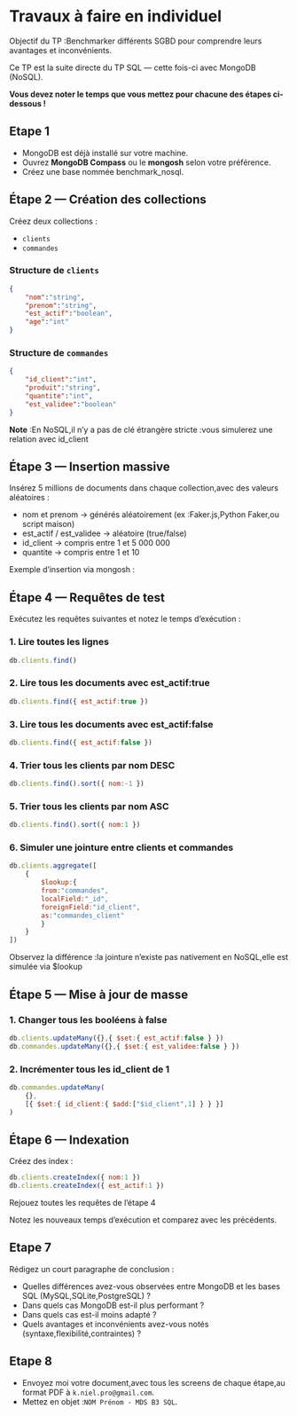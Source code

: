 # Travaux à faire en individuel

Objectif du TP :Benchmarker différents SGBD pour comprendre leurs avantages et inconvénients.

Ce TP est la suite directe du TP SQL — cette fois-ci avec MongoDB (NoSQL).

**Vous devez noter le temps que vous mettez pour chacune des étapes ci-dessous !**

## Etape 1

- MongoDB est déjà installé sur votre machine.
- Ouvrez **MongoDB Compass** ou le **mongosh** selon votre préférence.
- Créez une base nommée benchmark_nosql.

## Étape 2 — Création des collections

Créez deux collections :

- `clients`
- `commandes`

### Structure de `clients`

```json
{
    "nom":"string",
    "prenom":"string",
    "est_actif":"boolean",
    "age":"int"
}
```

### Structure de `commandes`

```json
{
    "id_client":"int",
    "produit":"string",
    "quantite":"int",
    "est_validee":"boolean"
}
```

**Note** :En NoSQL,il n’y a pas de clé étrangère stricte :vous simulerez une relation avec id_client

## Étape 3 — Insertion massive

Insérez 5 millions de documents dans chaque collection,avec des valeurs aléatoires :

- nom et prenom → générés aléatoirement (ex :Faker.js,Python Faker,ou script maison)
- est_actif / est_validee → aléatoire (true/false)
- id_client → compris entre 1 et 5 000 000
- quantite → compris entre 1 et 10

Exemple d’insertion via mongosh :

## Étape 4 — Requêtes de test

Exécutez les requêtes suivantes et notez le temps d’exécution :

### 1. Lire toutes les lignes

```js
db.clients.find()
```

### 2. Lire tous les documents avec est_actif:true

```js
db.clients.find({ est_actif:true })
```

### 3. Lire tous les documents avec est_actif:false

```js
db.clients.find({ est_actif:false })
```

### 4.  Trier tous les clients par nom DESC

```js
db.clients.find().sort({ nom:-1 })
```

### 5.  Trier tous les clients par nom ASC

```js
db.clients.find().sort({ nom:1 })
```

### 6.  Simuler une jointure entre clients et commandes

```js
db.clients.aggregate([
    {
        $lookup:{
        from:"commandes",
        localField:"_id",
        foreignField:"id_client",
        as:"commandes_client"
        }
    }
])
```

Observez la différence :la jointure n’existe pas nativement en NoSQL,elle est simulée via $lookup

## Étape 5 — Mise à jour de masse

### 1. Changer tous les booléens à false

```js 
db.clients.updateMany({},{ $set:{ est_actif:false } })
db.commandes.updateMany({},{ $set:{ est_validee:false } })
```

### 2. Incrémenter tous les id_client de 1

```js
db.commandes.updateMany(
    {},
    [{ $set:{ id_client:{ $add:["$id_client",1] } } }]
)
```

## Étape 6 — Indexation

Créez des index :

```js
db.clients.createIndex({ nom:1 })
db.clients.createIndex({ est_actif:1 })
```

Rejouez toutes les requêtes de l’étape 4

Notez les nouveaux temps d’exécution et comparez avec les précédents.

## Etape 7 

Rédigez un court paragraphe de conclusion :

- Quelles différences avez-vous observées entre MongoDB et les bases SQL (MySQL,SQLite,PostgreSQL) ?
- Dans quels cas MongoDB est-il plus performant ?
- Dans quels cas est-il moins adapté ?
- Quels avantages et inconvénients avez-vous notés (syntaxe,flexibilité,contraintes) ?


## Etape 8

- Envoyez moi votre document,avec tous les screens de chaque étape,au format PDF à `k.niel.pro@gmail.com`.
- Mettez en objet :`NOM Prénom - MDS B3 SQL`.